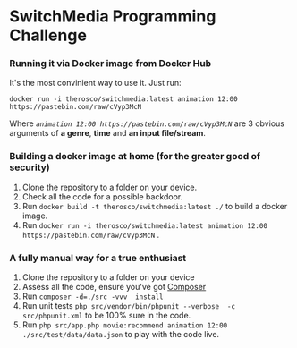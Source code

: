 SwitchMedia Programming Challenge
=================================

### Running it via Docker image from Docker Hub
It's the most convinient way to use it. Just run:

`docker run -i therosco/switchmedia:latest animation 12:00 https://pastebin.com/raw/cVyp3McN`

Where _`animation 12:00 https://pastebin.com/raw/cVyp3McN`_ are 3 obvious arguments of **a genre**, **time** 
and **an input file/stream**.

### Building a docker image at home (for the greater good of security)

1. Clone the repository to a folder on your device.
2. Check all the code for a possible backdoor.
3. Run `docker build -t therosco/switchmedia:latest ./` to build a docker image.
3. Run `docker run -i therosco/switchmedia:latest animation 12:00 https://pastebin.com/raw/cVyp3McN` .

### A fully manual way for a true enthusiast
1. Clone the repository to a folder on your device
2. Assess all the code, ensure you've got [Composer](https://getcomposer.org)
3. Run `composer -d=./src -vvv  install`
4. Run unit tests `php src/vendor/bin/phpunit --verbose  -c src/phpunit.xml` to be 100% sure in the code.
5. Run `php src/app.php movie:recommend animation 12:00 ./src/test/data/data.json` to play with the code live.
